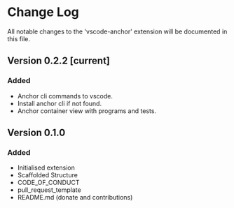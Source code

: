 # Change Log

All notable changes to the 'vscode-anchor' extension will be documented in this file.

## Version 0.2.2 [current]
### Added
- Anchor cli commands to vscode.
- Install anchor cli if not found.
- Anchor container view with programs and tests.
## Version 0.1.0 
### Added

- Initialised extension
- Scaffolded Structure
- CODE_OF_CONDUCT
- pull_request_template
- README.md (donate and contributions)
